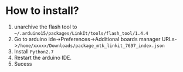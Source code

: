 # How to install?
1. unarchive the flash tool to `~/.arduino15/packages/LinkIt/tools/flash_tool/1.4.4`
2. Go to arduino ide->Preferences->Additional boards manager URLs->`/home/xxxxx/Downloads/package_mtk_linkit_7697_index.json`
3. Install `Python2.7`
4. Restart the arduino IDE.
5. Sucess
